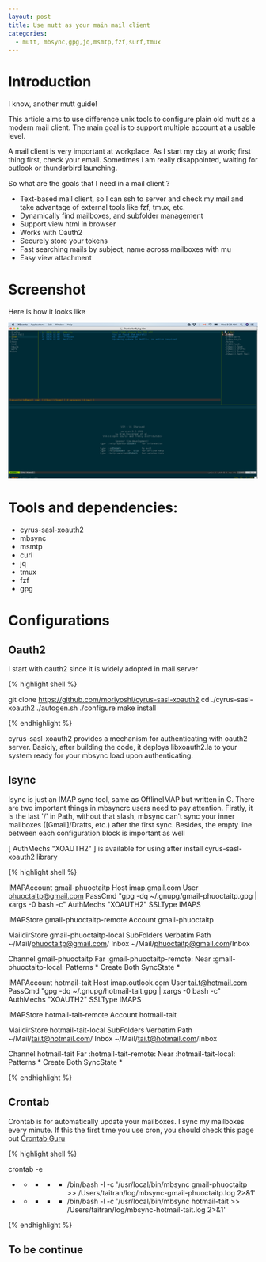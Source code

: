 ```yaml
---
layout: post
title: Use mutt as your main mail client
categories:
  - mutt, mbsync,gpg,jq,msmtp,fzf,surf,tmux
---
```


# Introduction

I know, another mutt guide!

This article aims to use difference unix tools to configure plain old mutt as a modern mail client. The main goal is to support multiple account at a usable level.

A mail client is very important at workplace. As I start my day at work; first thing first, check your email. Sometimes I am really disappointed, waiting for outlook or thunderbird launching.   

So what are the goals that I need in a mail client ?

- Text-based mail client, so I can ssh to server and check my mail and take advantage of external tools like fzf, tmux, etc.
- Dynamically find mailboxes, and subfolder management
- Support view html in browser
- Works with Oauth2
- Securely store your tokens
- Fast searching mails by subject, name across mailboxes with mu
- Easy view attachment

# Screenshot

Here is how it looks like

![Mutt client](/img/mutt/mutt-screenshoot.jpg)

# Tools and dependencies:

- cyrus-sasl-xoauth2
- mbsync 
- msmtp
- curl
- jq
- tmux
- fzf
- gpg

# Configurations

## Oauth2

I start with oauth2 since it is widely adopted in mail server

{% highlight shell %}

git clone https://github.com/moriyoshi/cyrus-sasl-xoauth2
cd ./cyrus-sasl-xoauth2 
./autogen.sh
./configure
make install

{% endhighlight %}

cyrus-sasl-xoauth2 provides a mechanism for authenticating with oauth2 server. Basicly, after building the code, it deploys libxoauth2.la to your
system ready for your mbsync load upon authenticating.

## Isync

Isync is just an IMAP sync tool, same as OfflineIMAP but written in C. There are two important things in mbsyncrc users need to pay attention.
Firstly, it is the last '/' in Path, without that slash, mbsync can't sync your inner mailboxes ([Gmail]/Drafts, etc.) after the first sync.
Besides, the empty line between each configuration block is important as well

[ AuthMechs "XOAUTH2" ] is available for using after install cyrus-sasl-xoauth2 library

{% highlight shell %}

IMAPAccount gmail-phuoctaitp
Host imap.gmail.com
User phuoctaitp@gmail.com
PassCmd "gpg -dq ~/.gnupg/gmail-phuoctaitp.gpg | xargs -0 bash -c"
AuthMechs "XOAUTH2"
SSLType IMAPS

IMAPStore gmail-phuoctaitp-remote
Account gmail-phuoctaitp

MaildirStore gmail-phuoctaitp-local
SubFolders Verbatim
Path ~/Mail/phuoctaitp@gmail.com/
Inbox ~/Mail/phuoctaitp@gmail.com/Inbox

Channel gmail-phuoctaitp
Far :gmail-phuoctaitp-remote:
Near :gmail-phuoctaitp-local:
Patterns *
Create Both
SyncState *

IMAPAccount hotmail-tait
Host imap.outlook.com
User tai.t@hotmail.com
PassCmd "gpg -dq ~/.gnupg/hotmail-tait.gpg | xargs -0 bash -c"
AuthMechs "XOAUTH2"
SSLType IMAPS

IMAPStore hotmail-tait-remote
Account hotmail-tait

MaildirStore hotmail-tait-local
SubFolders Verbatim
Path  ~/Mail/tai.t@hotmail.com/
Inbox ~/Mail/tai.t@hotmail.com/Inbox

Channel hotmail-tait
Far :hotmail-tait-remote:
Near :hotmail-tait-local:
Patterns *
Create Both
SyncState *

{% endhighlight %}

## Crontab

Crontab is for automatically update your mailboxes. I sync my mailboxes every minute. If this the first time you use cron, you should check this page out 
[Crontab Guru](https://crontab.guru/#*_*_*_*_*)

{% highlight shell %}

crontab -e
* * * * * /bin/bash -l -c '/usr/local/bin/mbsync gmail-phuoctaitp >> /Users/taitran/log/mbsync-gmail-phuoctaitp.log 2>&1'
* * * * * /bin/bash -l -c '/usr/local/bin/mbsync hotmail-tait >> /Users/taitran/log/mbsync-hotmail-tait.log 2>&1'

{% endhighlight %}

## To be continue
